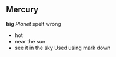 ## Mercury
**big** *Planet*
spelt wrong
- hot
- near the sun
- see it in the sky
Used using mark down

